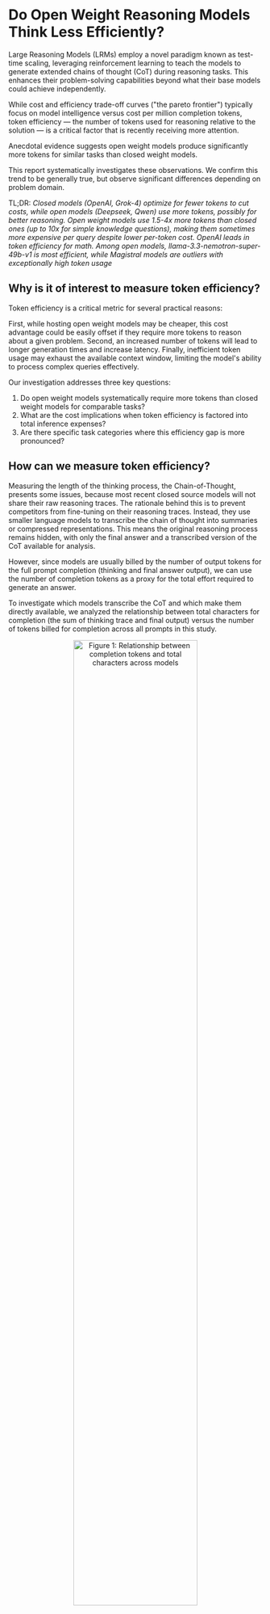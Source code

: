 # Do Open Weight Reasoning Models Think Less Efficiently?

Large Reasoning Models (LRMs) employ a novel paradigm known as test-time scaling, leveraging reinforcement learning to teach the models to generate extended chains of thought (CoT) during reasoning tasks. This enhances their problem-solving capabilities beyond what their base models could achieve independently.

While cost and efficiency trade-off curves ("the pareto frontier") typically focus on model intelligence versus cost per million completion tokens, token efficiency — the number of tokens used for reasoning relative to the solution — is a critical factor that is recently receiving more attention. 

Anecdotal evidence suggests open weight models produce significantly more tokens for similar tasks than closed weight models. 

This report systematically investigates these observations. We confirm this trend to be generally true, but observe significant differences depending on problem domain.

TL;DR: *Closed models (OpenAI, Grok-4) optimize for fewer tokens to cut costs, while open models (Deepseek, Qwen) use more tokens, possibly for better reasoning. Open weight models use 1.5-4x more tokens than closed ones (up to 10x for simple knowledge questions), making them sometimes more expensive per query despite lower per-token cost. OpenAI leads in token efficiency for math. Among open models, llama-3.3-nemotron-super-49b-v1 is most efficient, while Magistral models are outliers with exceptionally high token usage*

## Why is it of interest to measure token efficiency?

Token efficiency is a critical metric for several practical reasons:

First, while hosting open weight models may be cheaper, this cost advantage could be easily offset if they require more tokens to reason about a given problem. Second, an increased number of tokens will lead to longer generation times and increase latency. Finally, inefficient token usage may exhaust the available context window, limiting the model's ability to process complex queries effectively.

Our investigation addresses three key questions:

1. Do open weight models systematically require more tokens than closed weight models for comparable tasks?
2. What are the cost implications when token efficiency is factored into total inference expenses?
3. Are there specific task categories where this efficiency gap is more pronounced?

## How can we measure token efficiency? 

Measuring the length of the thinking process, the Chain-of-Thought, presents some issues, because most recent closed source models will not share their raw reasoning traces. The rationale behind this is to prevent competitors from fine-tuning on their reasoning traces. Instead, they use smaller language models to transcribe the chain of thought into summaries or compressed representations. This means the original reasoning process remains hidden, with only the final answer and a transcribed version of the CoT available for analysis.

However, since models are usually billed by the number of output tokens for the full prompt completion (thinking and final answer output), we can use the number of completion tokens as a proxy for the total effort required to generate an answer.

To investigate which models transcribe the CoT and which make them directly available, we analyzed the relationship between total characters for completion (the sum of thinking trace and final output) versus the number of tokens billed for completion across all prompts in this study.

<div align="center" id="fig1">
<img src="./images/tokens_vs_characters_selected_models.png" alt="Figure 1: Relationship between completion tokens and total characters across models" style="width: 70%;">
</div>

[Figure 1](#fig1) illustrates the relationship between total characters for completion (combining thinking trace and final output) versus the number of tokens billed for completion across all prompts in this study. Each model shows a linear relationship, but with different slopes depending on the specific model implementation.

<div align="center"  id="fig2">
<img src="./images/characters_per_token_by_model.png" alt="Figure 2: Slopes of characters per completion vs. billed tokens for each model" style="width: 70%;">
</div>

[Figure 2](#fig2) presents the extracted slopes for each model, revealing interesting patterns. 

- **Open weight models** show a consistent character-to-token ratio of approximately 3-3.4, which is a typical token-to-character ratio of tokenizers. This suggests that no transcription took place for these models.
- **Claude 3.7 Sonnet** exhibits a ratio of 2.8, suggesting that the CoT is mostly intact, but the lower ratio may indicate that some filtering took place, possibly through simple word filtering or substitution.
- **Gemini models** show a slope of ~1, which suggests a text densification ratio of 3:1. While the original CoT is not available, the output remains proportional to chain of thought length and should reflect the reasoning process.
- **OpenAI and Claude models** show a ratio of 0.3, with closer examination of the scatter plot revealing that character count doesn't increase with CoT length, suggesting only a summary of the entire CoT is provided rather than transcription. This behavior seems to be specific to chat completions, as a continuous update is seen in streaming mode.

Some models also provide information about reasoning tokens as part of the API response. However, we found this number to be unreliable in many cases as some models (Claude) would only return the number of tokens of the transcribed CoT, while others would provide token counts that exceeded the total completion length. We introduced consistency checks to decide how to extract the reasoning token count, as described in the appendix.

Based on these findings, we use completion tokens to assess overall effort, supplemented by reasoning tokens from APIs where available.

## Dataset

To systematically evaluate token efficiency across different reasoning domains, we curated a dataset consisting of three categories:

- *Knowledge questions*: Can be answered in one sentence from the model's pre-training corpus.
- *Math problems*: Math problems should exhibit the most optimized behavior of reasoning models.
- *Logic puzzles*: Logic puzzles require both semantic understanding and logical reasoning.

The questions were chosen to be solvable within the 30,000 token limit to avoid truncated responses.

## Findings

### Knowledge questions

This part of the evaluation consists of 5 trivial knowledge questions that can be answered in one word and that do not require reasoning at all. E.g.

1) What is the capital of Australia?
2) How many days are there in February during a leap year?

All models were able to respond to these prompts correctly. The purpose of these questions is to probe for superfluous reasoning. Efficient models should be able to determine that no reasoning is required.

<div align="center" id="fig3">
<img src="./images/knowledge/token_composition_by_prompt_chart.png" alt="Figure 3: Average token composition by knowledge question prompt across all models" style="width: 70%;">
</div>

[Figure 3](#fig3) shows the average number of reasoning and output tokens for each prompt. We can see that, on average, reasoning models spend hundreds of tokens pondering simple knowledge questions.

<div align="center" style="display: flex; justify-content: center;" id="fig4">
<img src="./images/knowledge/token_composition_stacked_chart.png" alt="Figure 4: Token composition breakdown by model for knowledge questions" style="width: 70%;"> 
</div>

Resolving this per model reveals stark differences. [Figure 4](#fig4) shows that closed-weight frontier lab models are far more token efficient than open weight models.

<div align="center" style="display: flex; justify-content: center;" id="fig5">
<img src="./images/knowledge/average_relative_completion_tokens_chart.png" alt="Figure 5: Average relative completion tokens for knowledge questions by model" style="width: 70%;">
</div>

To better quantify the excess token ratio, we normalized the token count for each prompt relative to the most optimized closed weight models (reference). This approach considers the excess token ratio for all prompts equally, which is in contrast to averaging across all completion lengths, which would be dominated by long completions.

[Figure 5](#fig5) shows the mean excess token ratio for different LLMs. The recently released Magistral models are an extreme outlier with up to 10x excess tokens. We also see that most other open weight models show an excess token ratio of around 4, meaning that they use four times as many tokens as the most optimized closed weight models.

How does this affect inference costs? [Figure 6](#fig6) shows the mean cost per model for knowledge questions, based on minimum and maximum completion pricing on the OpenRouter API in July 2025. The better token efficiency of closed weight models often compensates for higher API pricing of those models.

<div align="center" id="fig6">
<img src="./images/knowledge/mean_cost_knowledge.png" alt="Figure 6: Mean inference cost for knowledge questions by model" style="width: 40%; gap: 10px;">
<img src="./images/model_pricing_comparison.png" alt="Figure A: Model pricing comparison showing min/max costs per million tokens" style="width: 40%;">
</div>

### Math problems

Most reasoning models are specifically trained to solve mathematical problems. One reason for this is that math problems are usually easily verifiable, which is a key advantage for reinforcement learning. Furthermore, math problems are also an easy benchmark target for reasoning models as there are many widely available problem sets.

For this study, we selected a set of six problems to test token efficiency in the math domain. Three problems were sourced from [AIME](https://artofproblemsolving.com/wiki/index.php/American_Invitational_Mathematics_Examination) 2025, and one problem was taken from AIME 2023. Easier problems were chosen to prevent models from exceeding the 30,000 token limit. To further investigate the role of memorization in problem-solving, we created two modified problems by changing the variables in one AIME 2025 problem and the AIME 2023 problem. The rationale behind this approach is that unknown problems may require a longer chain of thought, as the model cannot rely on memorized solutions. The AIME 2025 problems are too new to be in the pre-training data of any model, while some may have seen the AIME 2023 problems during pre-training. 

Example:

*AIME2025I Problem 2* (Original): **"Find the sum of all positive integers $n$ such that $n+2$ divides the product $3(n+3)(n^2+9).$"**
*AIME2025I Problem 2* (Modified): **"Find the sum of all positive integers $n$ such that $n+2$ divides the product $3(n+3)(n^2+7).$"**
 
<div align="center" id="fig7">
<img src="./images/math/success_rate_heatmap.png" alt="Success rate All Math Prompts" style="width: 60%;">
</div>

With a few exceptions, all models were able to solve the math problems correctly [Figure 7](#fig7).

We can see that, on average, less than 10,000 tokens are required to solve the selected problems ([Figure 8](#fig8)). The more complex problems from the AIME2025 set would easily require more than 30,000 tokens in some models and were therefore not used for this evaluation to avoid skewing the distribution due to truncation.

<div align="center" id="fig8">
<img src="./images/math/token_composition_by_prompt_chart.png" alt="Token Composition by Math Prompt" style="width: 70%;">
</div>

Remarkably, the number of tokens required to solve the pairs of original and modified problems is almost identical. This could suggest two trends across all LLMs:
- These math problems are not solved based on memorization, but algorithmically.
- The number of tokens is identical for similar problems.
 
<div align="center" id="fig9">
<br>
<img src="./images/math/average_relative_completion_tokens_chart.png" alt="Average Relative Completion Tokens Across All Math Prompts" style="width: 70%;">
</div>

[Figure 9](#fig9) shows the relative excess token ratio compared to the reference. In contrast to the trends observed for knowledge questions, the relative ratio between models is much lower. `o4-mini-high-long` is a notable outlier with a surprisingly low token count — 3x fewer tokens than other commercial models. This suggests that o4-mini has been specifically optimized for token efficiency in mathematical problems. The recently released `grok-4` also seems to have been optimized for token efficiency in math problems. The most efficient open weight model is `llama-3.3-nemotron-super-49b-v1`, which uses fewer tokens than most closed weight models. `magistral-small` and `magistral-medium` remain the highest token count models, but show only 3x the ratio of the reference models.

Generally, there is a very clear trend towards higher reasoning token usage for open weight models in math problems, compared to closed weight models. This may suggest an optimization toward benchmarking performance rather than production efficiency.

<div align="center">
<img src="./images/math/mean_cost_math.png" alt="Min/Max Completion Cost - Math Prompts" style="width: 60%;">
</div>

Examining completion costs reveals that since token consumption is relatively similar across most models for math problems, those with higher per-token pricing naturally incur the highest completion costs. However, the exceptional token efficiency of `o4-mini-high-long` enables it to achieve very competitive total completion costs despite potentially higher per-token rates, demonstrating how optimization can offset pricing disadvantages. 

### Logic puzzles

Logic puzzles are a curious domain for reasoning models. They require a combination of semantic understanding and logical reasoning, making them an interesting test case for evaluating reasoning capabilities. 

However, many well-known logic puzzles are commonly found in pre-training data which will cause models to be over-fitted on specific solutions. Non-reasoning models will often have difficulty recognizing small changes to logic problems and tend to answer them based on memorization of the original problem. The [Misguided Attention](https://github.com/cpldcpu/MisguidedAttention) evaluation showcases this issue. Reasoning models can often overcome the bias of their pre-training data in the CoT and solve modified problems correctly.

To explore the effect of memorization, variants of two well-known logic puzzles were selected in addition to a generic logic puzzle (roses problem)

#### Bridge and torch problem

The [bridge and torch problem](https://en.wikipedia.org/wiki/Bridge_and_torch_problem) requires finding the minimum time for four people with a torch to cross a bridge at night. The original problem and three variants were included:

| Problem Variant | Description |
|------------------|-------------|
| bridge_torch_default | The *unmodified problem* in its most well-known version with a 17 minute solution |
| bridge_torch_easy | *Ambiguous* version where two solutions exist: 10 and 17 minutes|
| bridge_torch_easy_10m | *Simplified* version with a 10 minute solution |
| bridge_torch_impossible | Constraints that make the problem *impossible* to solve. |

Generally, we found that even more recent reasoning models struggle with logic problems that have ambiguous or impossible solutions.

#### Monty Hall problem

The [Monty Hall problem](https://en.wikipedia.org/wiki/Monty_Hall_problem) is a very well-known and famously unintuitive probability puzzle. All base models used for reasoning models are severely over-fitted on this problem and are biased towards solutions of the Monty Hall problem even for remotely similar scenarios.

The original problem and two variants were included:

| Problem Variant | Description |
|------------------|-------------|
| monty_hall_default | The *unmodified* Monty Hall problem |
| monty_hall_inverse | A *modified* version of the Monty Hall problem with the opposite solution |
| monty_appliance_simple | An *ambiguous* problem that can be easily answered by humans, but is usually answered in the context of the Monty Hall problem by reasoning models. |

<div align="center" id="fig10">
<img src="./images/logic_puzzles/success_rate_heatmap.png" alt="Figure 10: Success rate for logic puzzle prompts by model" style="width: 70%;">
</div>

[Figure 10](#fig10) shows the success rates across different logic puzzle problems. Unlike the math problems, success rates vary significantly across both models and problem types. Only the default problems were solved by all models, while many models struggle with modified problems, indicating strong influence of pre-existing bias in the model.

<div align="center" id="fig11">
<img src="./images/logic_puzzles/token_composition_by_prompt_chart.png" alt="Figure 11: Token composition by logic puzzle prompt" style="width: 60%;">
</div>

[Figure 11](#fig11) shows the average token consumption for all prompts. Remarkably, the number of reasoning tokens is the lowest for the default problems, while it significantly increases for modified problems. This is unlike the observation for math problems and suggests that pre-existing bias allows solving the problems with a shorter CoT for the default problems. The impossible problem generates the longest CoT as the models tend to try many solutions before giving up.

<div align="center" id="fig12">
<img src="./images/logic_puzzles/token_composition_stacked_chart.png" alt="Figure 12: Token composition breakdown by model for logic puzzles" style="width: 60%;">
<img src="./images/logic_puzzles/average_relative_completion_tokens_chart.png" alt="Figure 13: Average relative completion tokens for logic puzzles by model" style="width: 60%;">
</div>

Similar to the patterns observed in other categories, [Figure 12](#fig12) shows that open-weight models use more tokens than closed-weight models for logic puzzles. However, the gap is far less pronounced than for math and knowledge questions. `magistral-small` and `magistral-medium` still present an exception for high token usage. `claude-opus-4` uses the least reasoning tokens, a trend generally observed across problem domains. The extreme token optimization that was observed for `o4-mini-high` cannot be seen for logic puzzles.

Similar to the math domain, Nvidia's model `llama-3.3-nemotron-super-49b-v1` stands out as the most token efficient open weight model.

<div align="center" id="fig14">
<img src="./images/logic_puzzles/mean_cost_logic_puzzle.png" alt="Figure 14: Mean inference cost for logic puzzles by model" style="width: 50%;">
</div>

The cost analysis for the logic puzzle prompts reveals few surprises; since the variation of tokens is modest for logic prompts, the completion cost mostly scales with token pricing.

## Model evolution

While we have only looked at recent model variants above, it is also of interest to look at the historic evolution between different reasoning model variants. 

The figures below show how the relative completion tokens changed across the different problem domains for iterations of models within the labs.

<div align="center" id="fig15">
<img src="./images/knowledge/grouped_relative_tokens_chart.png" alt="Figure 14: Mean inference cost for logic puzzles by model" style="width: 70%;">
<img src="./images/math/grouped_relative_tokens_chart.png" alt="Figure 14: Mean inference cost for logic puzzles by model" style="width: 70%;">
<img src="./images/logic_puzzles/grouped_relative_tokens_chart.png" alt="Figure 14: Mean inference cost for logic puzzles by model" style="width: 70%;">
</div>

We can observe three key trends:

- Closed weight models have been iteratively optimized to use fewer tokens to reduce inference cost. This is especially obvious for knowledge questions, which are not relevant for benchmarks but likely present a significant part of inference workload in production.
- The open weight models (*Deepseek* and *Qwen*) have increased their token usage for newer versions, possibly reflecting a priority toward better reasoning performance.
- OpenAI models stand out for extreme token efficiency in math problems, even beginning with o1. It appears that X-AI is taking a similar approach with `grok-4`, with significant improvements compared to `grok 3-mini`.

## Summary

<div align="center" id="fig16">
<img src="./images/average_relative_completion_tokens_chart.png" alt="Figure 16: Relative tokens across all domains" style="width: 90%;">

</div>

We find that open-weight models use consistently more tokens than closed-weight models for equivalent tasks. However, the efficiency gap depends on the workload and is most pronounced for simple knowledge questions where no reasoning is required. On average 3x more tokens are required for knowledge prompts. The gap reduces to less than 2x for math problems and logic puzzles. 

`llama-3.3-nemotron-super-49b-v1` stands out as the most token efficient open weight model across all domains, while the Magistral models represent an unusual outlier towards the high end.

We note the continued trend of closed weight reasoning models to improve token efficiency also in non-benchmark domains and suggest this as an important avenue for future open weight models. A more densified CoT will also allow for more efficient context usage and may counter context degradation during challenging reasoning tasks.

## Acknowledgments

[to be added after final layout]

# Methods

## General

All models were accessed through OpenRouter, with the exception of Deephermes, which was accessed via the Nous API, and DeepSeek R1-524, which was accessed through the DeepSeek API. Generation limits were set to 30,000 tokens with reasoning effort configured to "high" in the OpenRouter API. In cases where models timed out before generating the full 30,000 tokens, queries were restarted and the provider was adjusted as needed to ensure completion in instances when the query did not complete. Typical reasons for failure to complete were timeouts.

Statistical analysis was conducted with N=5 samples for each prompt and language model combination.

## Acquiring response and thinking token data

While many models directly provide reasoning token counts through their API responses, we found these numbers to be unreliable in numerous cases. For instance, Anthropic models would only return the length of the transcribed Chain of Thought rather than the actual CoT lengths, while other models would occasionally report CoT lengths that exceeded the total completion length—a logical impossibility.

To address these inconsistencies, our evaluation scripts implemented consistency checks to assess the validity of returned CoT lengths. When the provided reasoning token counts failed validation, we employed fallback estimation methods using the following formulas:

- When CoT text is not available: CoT tokens = Completion tokens - (Answer length in characters / 3.1)
- When CoT text is available: CoT tokens = Completion tokens × (CoT length in characters / completion length in characters)

## Model pricing

Pricing data for completion tokens (measured in $/1M tokens) was automatically extracted from the OpenRouter API for each model in July 2025, with the exception of Deephermes3. The pricing information captures both minimum and maximum rates available through different providers, as illustrated in Figure A below.

<div align="center">
<img src="./images/model_pricing_comparison.png" alt="Figure A: Model pricing comparison showing min/max costs per million tokens" style="width: 70%;">
</div>

## Dataset, harness and evaluation code

All datasets and code can be found in this repository: [(https://github.com/cpldcpu/LRMTokenEconomy/)](https://github.com/cpldcpu/LRMTokenEconomy/).